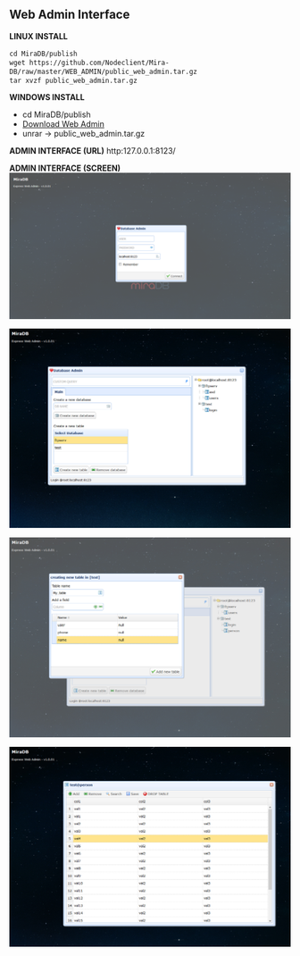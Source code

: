## Web Admin Interface
**LINUX INSTALL**

	cd MiraDB/publish
	wget https://github.com/Nodeclient/Mira-DB/raw/master/WEB_ADMIN/public_web_admin.tar.gz
	tar xvzf public_web_admin.tar.gz
	
**WINDOWS INSTALL**

* cd MiraDB/publish
* [Download Web Admin](https://github.com/Nodeclient/Mira-DB/raw/master/WEB_ADMIN/public_web_admin.tar.gz "dgf")
* unrar -> public_web_admin.tar.gz
	
**ADMIN INTERFACE (URL)**
	http:127.0.0.1:8123/


**ADMIN INTERFACE (SCREEN)**
![](./1.png)

![](./2.jpg)

![](./3.jpg)

![](./4.jpg)